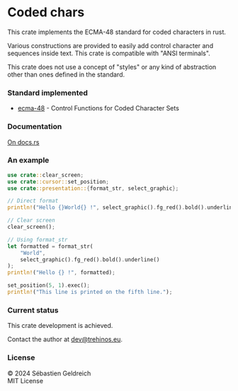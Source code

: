 # Coded chars

This crate implements the ECMA-48 standard for coded characters in rust.

Various constructions are provided to easily add control character and sequences inside text.
This crate is compatible with "ANSI terminals".

This crate does not use a concept of "styles" or any kind of abstraction other than ones defined in the standard.

### Standard implemented

- [ecma-48](https://ecma-international.org/publications-and-standards/standards/ecma-48/) - Control Functions for Coded Character Sets

### Documentation

[On docs.rs](https://docs.rs/coded-chars/latest/coded_chars/)

### An example

```rust
use crate::clear_screen;
use crate::cursor::set_position;
use crate::presentation::{format_str, select_graphic};

// Direct format
println!("Hello {}World{} !", select_graphic().fg_red().bold().underline(), select_graphic().default());

// Clear screen
clear_screen();

// Using format_str
let formatted = format_str(
    "World",
    select_graphic().fg_red().bold().underline()
);
println!("Hello {} !", formatted);

set_position(5, 1).exec();
println!("This line is printed on the fifth line.");
```

### Current status

This crate development is achieved.

Contact the author at [dev@trehinos.eu](mailto:dev@trehinos.eu).

### License
&copy; 2024 Sébastien Geldreich  
MIT License